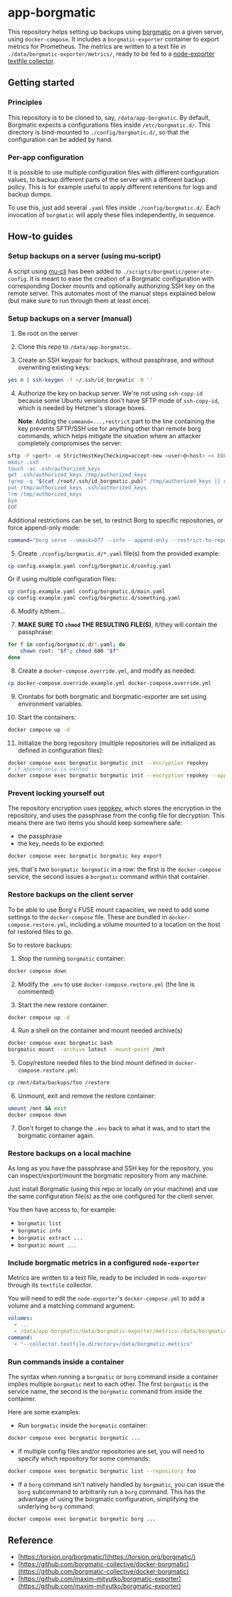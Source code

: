 # app-borgmatic

This repository helps setting up backups using [borgmatic](https://torsion.org/borgmatic/) on a given server, using `docker-compose`.
It includes a `borgmatic-exporter` container to export metrics for Prometheus.
The metrics are written to a text file in `./data/borgmatic-exporter/metrics/`, ready to be fed to a [node-exporter textfile collector](https://github.com/prometheus/node_exporter?tab=readme-ov-file#textfile-collector).

## Getting started

### Principles

This repository is to be cloned to, say, `/data/app-borgmatic`.
By default, Borgmatic expects a configurations files inside `/etc/borgmatic.d/`.
This directory is bind-mounted to `./config/borgmatic.d/`, so that the configuration can be added by hand.

### Per-app configuration

It is possible to use multiple configuration files with different configuration values, to backup different parts of the server with a different backup policy.
This is for example useful to apply different retentions for logs and backup dumps.

To use this, just add several `.yaml` files inside `./config/borgmatic.d/`.
Each invocation of `borgmatic` will apply these files independently, in sequence.

## How-to guides

### Setup backups on a server (using mu-script)

A script using [mu-cli](https://github.com/mu-semtech/mu-cli) has been added to `./scripts/borgmatic/generate-config`.
It is meant to ease the creation of a Borgmatic configuration with corresponding Docker mounts and optionally authorizing SSH key on the remote server.
This automates most of the manual steps explained below (but make sure to run through them at least once).

### Setup backups on a server (manual)

1. Be root on the server

2. Clone this repo to `/data/app-borgmatic`.

3. Create an SSH keypair for backups, without passphrase, and without overwriting existing keys:
```sh
yes n | ssh-keygen -f ~/.ssh/id_borgmatic -N ''
```

4. Authorize the key on backup server.
   We're not using `ssh-copy-id` because some Ubuntu versions don't have SFTP mode of
   `ssh-copy-id`, which is needed by Hetzner's storage boxes.

   **Note**: Adding the `command=...,restrict` part to the line containing the key prevents SFTP/SSH use for anything other than remote borg commands, which helps mitigate the situation where an attacker completely compromises the server:
```sh
sftp -P <port> -o StrictHostKeyChecking=accept-new <user>@<host> << EOF
mkdir .ssh
touch -ac .ssh/authorized_keys
get .ssh/authorized_keys /tmp/authorized_keys
!grep -q "$(cat /root/.ssh/id_borgmatic.pub)" /tmp/authorized_keys || echo 'command="borg serve --umask=077 --info",restrict' $(cat /root/.ssh/id_borgmatic.pub) >> /tmp/authorized_keys
put /tmp/authorized_keys .ssh/authorized_keys
!rm /tmp/authorized_keys
bye
EOF
```
   Additional restrictions can be set, to restrict Borg to specific repositories, or force append-only mode:
```sh
command="borg serve --umask=077 --info --append-only --restrict-to-repository /home/something.borg/ --restrict-to-repository /home/something-else.borg/",restrict ssh-rsa ...
```

5. Create `./config/borgmatic.d/*.yaml` file(s) from the provided example:
```sh
cp config.example.yaml config/borgmatic.d/config.yaml
```
   Or if using multiple configuration files:
```sh
cp config.example.yaml config/borgmatic.d/main.yaml
cp config.example.yaml config/borgmatic.d/something.yaml
```

6. Modify it/them...

7. **MAKE SURE TO `chmod` THE RESULTING FILE(S)**, it/they will contain the passphrase:
```sh
for f in config/borgmatic.d/*.yaml; do
    chown root: "$f"; chmod 600 "$f"
done
```

8. Create a `docker-compose.override.yml`, and modify as needed:
```sh
cp docker-compose.override.example.yml docker-compose.override.yml
```

9. Crontabs for both borgmatic and borgmatic-exporter are set using environment variables.

10. Start the containers:
```sh
docker compose up -d
```

11. Initialize the borg repository (multiple repositories will be initialized as defined in configuration files):
```sh
docker compose exec borgmatic borgmatic init --encryption repokey
# if append-only is wanted:
docker compose exec borgmatic borgmatic init --encryption repokey --append-only
```

### Prevent locking yourself out

The repository encryption uses [repokey](https://borgbackup.readthedocs.io/en/stable/usage/init.html#encryption-mode-tldr), which stores the encryption in the repository, and uses the passphrase from the config file for decryption.
This means there are two items you should keep somewhere safe:

- the passphrase
- the key, needs to be exported:
```bash
docker compose exec borgmatic borgmatic key export
```
  yes, that's *two* `borgmatic borgmatic` in a row: the first is the `docker-compose` service, the second issues a `borgmatic` command within that container.

### Restore backups on the client server

To be able to use Borg's FUSE mount capacities, we need to add some settings to the `docker-compose` file.
These are bundled in `docker-compose.restore.yml`, including a volume mounted to a location on the host for restored files to go.

So to restore backups:

1. Stop the running `borgmatic` container:
```sh
docker compose down
```

2. Modify the `.env` to use `docker-compose.restore.yml` (the line is commented)

3. Start the new restore container:
```sh
docker compose up -d
```

4. Run a shell on the container and mount needed archive(s)
```sh
docker compose exec borgmatic bash
borgmatic mount --archive latest --mount-point /mnt
```

5. Copy/restore needed files to the bind mount defined in `docker-compose.restore.yml`:
```sh
cp /mnt/data/backups/foo /restore
```

6. Unmount, exit and remove the restore container:
```sh
umount /mnt && exit
docker compose down
```

7. Don't forget to change the `.env` back to what it was, and to start the borgmatic container again.

### Restore backups on a local machine

As long as you have the passphrase and SSH key for the repository, you can inspect/export/mount the borgmatic repository from any machine.

Just install Borgmatic (using this repo or locally on your machine) and use the same configuration file(s) as the one configured for the client server.

You then have access to, for example:
- `borgmatic list`
- `borgmatic info`
- `borgmatic extract ...`
- `borgmatic mount ...`

### Include borgmatic metrics in a configured `node-exporter`

Metrics are written to a text file, ready to be included in `node-exporter` through its `textfile` collector.

You will need to edit the `node-exporter`'s `docker-compose.yml` to add a volume and a matching command argument:

```yml
volumes:
  - ...
  - /data/app-borgmatic/data/borgmatic-exporter/metrics:/data/borgmatic-metrics:ro
command:
  - "--collector.textfile.directory=/data/borgmatic-metrics"
```

### Run commands inside a container

The syntax when running a `borgmatic` or `borg` command inside a container implies multiple `borgmatic` next to each other.
The first `borgmatic` is the service name, the second is the `borgmatic` command from inside the container.

Here are some examples:
- Run `borgmatic` inside the `borgmatic` container:
```bash
docker compose exec borgmatic borgmatic ...
```
- If multiple config files and/or repositories are set, you will need to specify which repository for some commands:
```bash
docker compose exec borgmatic borgmatic list --repository foo
```
- If a `borg` command isn't natively handled by `borgmatic`, you can issue the `borg` subcommand to arbitrarily run a `borg` command.
  This has the advantage of using the borgmatic configuration, simplifying the underlying `borg` command:
```bash
docker compose exec borgmatic borgmatic borg ...
```

## Reference

- [https://torsion.org/borgmatic/](https://torsion.org/borgmatic/)
- [https://github.com/borgmatic-collective/docker-borgmatic](https://github.com/borgmatic-collective/docker-borgmatic)
- [https://github.com/maxim-mityutko/borgmatic-exporter](https://github.com/maxim-mityutko/borgmatic-exporter)
